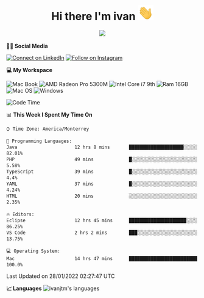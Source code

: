 <h1 align="center">Hi there I'm ivan <img src="https://raw.githubusercontent.com/ABSphreak/ABSphreak/master/gifs/Hi.gif" width="40px" /></h1>
<div align="center">
<img src="http://github-readme-streak-stats.herokuapp.com?user=ivanjtm&hide_border=true&background=00000000&border=FFFFFF00&sideNums=A8A8A8&sideLabels=A8A8A8&currStreakNum=FFC93C&dates=A8A8A8)](https://git.io/streak-stats"/>
</div>

**👦🏻 Social Media**

[![Connect on LinkedIn](https://img.shields.io/badge/LinkedIn-%230077B5.svg?&style=flat-square&logo=linkedin&logoColor=white)](https://www.linkedin.com/in/ivanjtm)
[![Follow on Instagram](https://img.shields.io/badge/Instagram-E4405F?style=flat-square&logo=instagram&logoColor=white)](https://www.instagram.com/ivanjtm)

**💻 My Workspace**

![Mac Book](https://img.shields.io/badge/Apple-MacBook_Pro_2019-999999?style=flat-square&logo=apple&logoColor=white)
![AMD Radeon Pro 5300M](https://img.shields.io/badge/AMD-Radeon_Pro_5300M-ED1C24?style=flat-square&logo=amd&logoColor=white)
![Intel Core i7 9th](https://img.shields.io/badge/Intel-Core_i7_9th-0071C5?style=flat-square&logo=intel&logoColor=white)
![Ram 16GB](https://img.shields.io/badge/RAM-16GB-230071C5?style=flat-square&logoColor=white)
![Mac OS](https://img.shields.io/badge/Mac%20OS-000000?style=flat-square&logo=apple&logoColor=white)
![Windows](https://img.shields.io/badge/Windows-0078D6?style=flat-square&logo=windows&logoColor=white)


<!--START_SECTION:waka-->
![Code Time](http://img.shields.io/badge/Code%20Time-573%20hrs%209%20mins-blue)

📊 **This Week I Spent My Time On** 

```text
⌚︎ Time Zone: America/Monterrey

💬 Programming Languages: 
Java                     12 hrs 8 mins       ████████████████████░░░░░   82.01% 
PHP                      49 mins             █░░░░░░░░░░░░░░░░░░░░░░░░   5.58% 
TypeScript               39 mins             █░░░░░░░░░░░░░░░░░░░░░░░░   4.4% 
YAML                     37 mins             █░░░░░░░░░░░░░░░░░░░░░░░░   4.24% 
HTML                     20 mins             ░░░░░░░░░░░░░░░░░░░░░░░░░   2.35%

🔥 Editors: 
Eclipse                  12 hrs 45 mins      █████████████████████░░░░   86.25% 
VS Code                  2 hrs 2 mins        ███░░░░░░░░░░░░░░░░░░░░░░   13.75%

💻 Operating System: 
Mac                      14 hrs 47 mins      █████████████████████████   100.0%

```


 Last Updated on 28/01/2022 02:27:47 UTC
<!--END_SECTION:waka-->
**📈 Languages**
 ![ivanjtm's languages](https://wakatime.com/share/@ivanjtm/a32f83c6-d0c9-49a4-a5ae-d0440b950377.svg)
